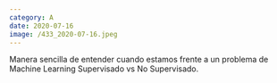 ```yaml
--- 
category: A 
date: 2020-07-16 
image: /433_2020-07-16.jpeg 
--- 
```


Manera sencilla de entender cuando estamos frente a un problema de Machine Learning Supervisado vs No Supervisado.
